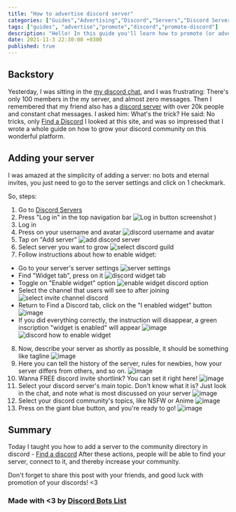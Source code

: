 ```yaml
---
title: "How to advertise discord server"
categories: ["Guides","Advertising","Discord","Servers","Discord Servers"]
tags: ["guides", "advertise","promote","discord","promote-discord"]
description: "Hello! In this guide you'll learn how to promote (or advertise, grow) your discord server"
date: 2021-11-3 22:30:00 +0300
published: true
---
```


## Backstory
Yesterday, I was sitting in the [my discord chat](https://findadiscord.com/servers/view/868937600663162960), and I was frustrating: There's only 100 members in the my server, and almost zero messages.
Then I remembered that my friend also has a [discord server](https://findadiscord.com/servers/view/185735119657500673) with over 20k people and constant chat messages.
I asked him: What's the trick?
He said: No tricks, only [Find a Discord](https://findadiscord.com)
I looked at this site, and was so impressed that I wrote a whole guide on how to grow your discord community on this wonderful platform.

## Adding your server

I was amazed at the simplicity of adding a server: no bots and eternal invites, you just need to go to the server settings and click on 1 checkmark.

So, steps:
1. Go to [Discord Servers](https://findadiscord.com)
2. Press "Log in" in the top navigation bar ![Log in button screenshot](https://user-images.githubusercontent.com/40735471/140185120-bbde6ad3-6f83-4afa-89e5-7b41c3bad4c8.png)
)
3. Log in
4. Press on your username and avatar ![discord username and avatar](https://user-images.githubusercontent.com/40735471/140185562-0ddad4ec-f7e2-4d15-a774-4051386f3f60.png)
5. Tap on "Add server" ![add discord server](https://user-images.githubusercontent.com/40735471/140185777-92284ebb-f6cb-4d80-abbd-155709e8c14f.png)
6. Select server you want to grow ![select discord guild](https://user-images.githubusercontent.com/40735471/140185899-d2785389-8967-4c7d-8fdb-a8db83c0b6dd.png)
7. Follow instructions about how to enable widget:
  - Go to your server's server settings ![server settings](https://user-images.githubusercontent.com/40735471/140186413-50bf437e-7793-48b1-a825-1581ebd99d7a.png)
  - Find "Widget tab", press on it ![discord widget tab](https://user-images.githubusercontent.com/40735471/140186616-09b1b477-69c2-4d33-a3d5-260568be923a.png)
  - Toggle on "Enable widget" option ![enable widget discord option](https://user-images.githubusercontent.com/40735471/140186724-82755664-dd4d-4b0b-b40f-38d98d08c366.png)
  - Select the channel that users will see to after joining ![select invite channel discord](https://user-images.githubusercontent.com/40735471/140186825-87e8f3d5-8341-46d1-be93-1a1dc42d21f8.png)
  - Return to Find a Discord tab, click on the "I enabled widget" button ![image](https://user-images.githubusercontent.com/40735471/140187484-090ff579-636e-4054-a782-7e6e02638aeb.png)
  - If you did everything correctly, the instruction will disappear, a green inscription "widget is enabled" will appear ![image](https://user-images.githubusercontent.com/40735471/140187772-358571fe-0320-4a69-baa6-f598b3db4fba.png)
![discord how to enable widget](https://user-images.githubusercontent.com/40735471/140186219-ab877598-4118-41a0-bba4-0b313927cacd.png)
8. Now, describe your server as shortly as possible, it should be something like tagline ![image](https://user-images.githubusercontent.com/40735471/140187969-c66027b5-efc2-4db0-bff0-39593fb84d23.png)
9. Here you can tell the history of the server, rules for newbies, how your server differs from others, and so on. ![image](https://user-images.githubusercontent.com/40735471/140188103-199e5c6a-22ac-4d01-8ea8-6866ba31c901.png)
10. Wanna FREE discord invite shortlink? You can set it right here! ![image](https://user-images.githubusercontent.com/40735471/140188355-e2c3a9f7-bd46-406a-923a-418436be4ce4.png)
11. Select your discord server's main topic. Don't know what it is? Just look in the chat, and note what is most discussed on your server ![image](https://user-images.githubusercontent.com/40735471/140188547-6783c862-df33-4e27-8426-eb970cc41568.png)
12. Select your discord community's topics, like NSFW or Anime ![image](https://user-images.githubusercontent.com/40735471/140188787-f89d0167-980e-4d31-9116-a933e0baf46b.png)
13. Press on the giant blue button, and you're ready to go! ![image](https://user-images.githubusercontent.com/40735471/140188853-c2863c44-e448-4515-95ba-1f068a7dcabb.png)

 
## Summary
Today I taught you how to add a server to the community directory in discord - [Find a discord](https://findadiscord.com)
After these actions, people will be able to find your server, connect to it, and thereby increase your community.

Don't forget to share this post with your friends, and good luck with promotion of your discords! <3

### Made with <3 by [Discord Bots List](https://top-bots.xyz)

